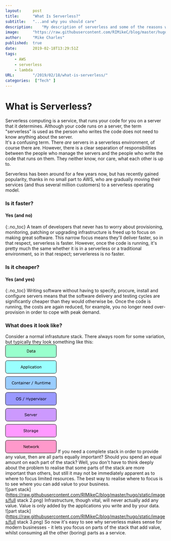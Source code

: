```yaml
---
layout:		post
title:		"What Is Serverless?"
subtitle:	"...and why you should care"
description:	"My description of serverless and some of the reasons why it's important"
image:		"https://raw.githubusercontent.com/RIMikeC/blog/master/hugo/static/images/ldn.jpg"
author:		"Mike Charles"
published:	true
date:		2019-02-18T13:29:51Z
tags:
    - AWS
    - serverless
    - lambda
URL:		"/2019/02/18/what-is-serverless/"
categories:  ["Tech" ]
---
```



# What is Serverless?
Serverless computing is a service, that runs your code for you on a server that it determines.
Although your code runs on a server, the term "serverless" is used as the person who writes the code does not need to know anything about the server.  
It's a confusing term. There *are* servers in a serverless environment, of course there are. However, there is a clear separation of responsibilities between the people who manage the servers and the people who write the code that runs on them. They neither know, nor care, what each other is up to.
  
Serverless has been around for a few years now, but has recently gained popularity, thanks in no small part to AWS, who are gradually moving their services (and thus several million customers) to a serverless operating model.

### Is it faster?
#### Yes (and  no)
{:.no_toc}
A team of developers that never has to worry about provisioning, monitoring, patching or upgrading infrastructure is freed up to focus on making great software. This narrow focus means they'll deliver faster, so in that respect, serverless is faster. However, once the code is running, it's pretty much the same whether it is in a serverless or a traditional environment, so in that respect; serverleress is no faster.


### Is it cheaper?
#### Yes (and  yes)
{:.no_toc}
Writing software without having to specify, procure, install and configure servers means that the software delivery and testing cycles are significantly cheaper than they would otherwise be. Once the code is running, the costs are again reduced, for example, you no longer need over-provision in order to cope with peak demand.

### What does it look like?
Consider a normal infrastuture stack. There always room for some variation, but typically they look something like this:   
![full stack](https://raw.githubusercontent.com/RIMikeC/blog/master/hugo/static/images/fullstack.jpg)
If you need a complete stack in order to provide any value, then are all parts equally important? Should you spend an equal amount on each part of the stack? Well, you don't have to think deeply about the problem to realise that some parts of the stack are more important than others, but still it may not be immediately apparent as to where to focus limited resources. The best way to realise where to focus is to see where you can add value to your business.  
![part stack](https://raw.githubusercontent.com/RIMikeC/blog/master/hugo/static/images/full stack 2.png)
 Infrastructure, though vital, will never actually add any value. Value is only added by the applications you write and by your data.  
![part stack](https://raw.githubusercontent.com/RIMikeC/blog/master/hugo/static/images/full stack 3.png)
So now it's easy to see why serverless makes sense for modern businesses - it lets you focus on parts of the stack that add value, whilst consuming all the other (boring) parts as a service.  



